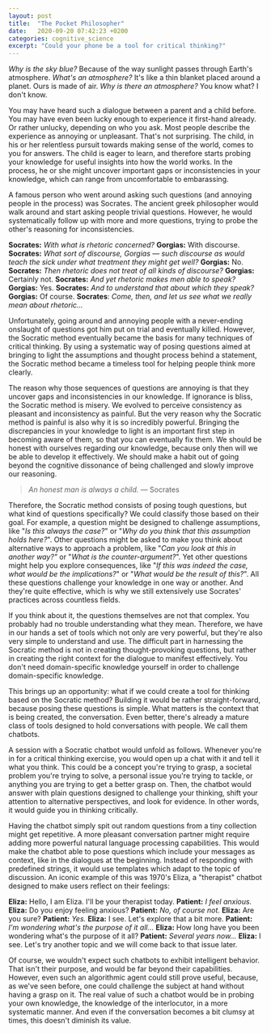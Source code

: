 ```yaml
---
layout: post
title:  "The Pocket Philosopher"
date:   2020-09-20 07:42:23 +0200
categories: cognitive_science
excerpt: "Could your phone be a tool for critical thinking?"
---
```

*Why is the sky blue?*
Because of the way sunlight passes through Earth's atmosphere.
*What's an atmosphere?*
It's like a thin blanket placed around a planet. Ours is made of air.
*Why is there an atmosphere?*
You know what? I don't know.

You may have heard such a dialogue between a parent and a child before. You may have even been lucky enough to experience it first-hand already. Or rather unlucky, depending on who you ask. Most people describe the experience as annoying or unpleasant. That's not surprising. The child, in his or her relentless pursuit towards making sense of the world, comes to you for answers. The child is eager to learn, and therefore starts probing your knowledge for useful insights into how the world works. In the process, he or she might uncover important gaps or inconsistencies in your knowledge, which can range from uncomfortable to embarassing.

A famous person who went around asking such questions (and annoying people in the process) was Socrates. The ancient greek philosopher would walk around and start asking people trivial questions. However, he would systematically follow up with more and more questions, trying to probe the other's reasoning for inconsistencies.

**Socrates:** *With what is rhetoric concerned?*
**Gorgias:** With discourse.
**Socrates:** *What sort of discourse, Gorgias — such discourse as would teach the sick under what treatment they might get well?*
**Gorgias:** No.
**Socrates:** *Then rhetoric does not treat of all kinds of discourse?*
**Gorgias:** Certainly not.
**Socrates:** *And yet rhetoric makes men able to speak?*
**Gorgias:** Yes.
**Socrates:** *And to understand that about which they speak?*
**Gorgias:** Of course.
**Socrates**: *Come, then, and let us see what we really mean about rhetoric...*

Unfortunately, going around and annoying people with a never-ending onslaught of questions got him put on trial and eventually killed. However, the Socratic method eventually became the basis for many techniques of critical thinking. By using a systematic way of posing questions aimed at bringing to light the assumptions and thought process behind a statement, the Socratic method became a timeless tool for helping people think more clearly.

The reason why those sequences of questions are annoying is that they uncover gaps and inconsistencies in our knowledge. If ignorance is bliss, the Socratic method is misery. We evolved to perceive consistency as pleasant and inconsistency as painful. But the very reason why the Socratic method is painful is also why it is so incredibly powerful. Bringing the discrepancies in your knowledge to light is an important first step in becoming aware of them, so that you can eventually fix them. We should be honest with ourselves regarding our knowledge, because only then will we be able to develop it effectively. We should make a habit out of going beyond the cognitive dissonance of being challenged and slowly improve our reasoning.

> *An honest man is always a child. —* Socrates

Therefore, the Socratic method consists of posing tough questions, but what kind of questions specifically? We could classify those based on their goal. For example, a question might be designed to challenge assumptions, like "*Is this always the case?*" or "*Why do you think that this assumption holds here?*". Other questions might be asked to make you think about alternative ways to approach a problem, like "*Can you look at this in another way?"* or "*What is the counter-argument?*". Yet other questions might help you explore consequences, like "*If this was indeed the case, what would be the implications?*" or "*What would be the result of this?*". All these questions challenge your knowledge in one way or another. And they're quite effective, which is why we still extensively use Socrates' practices across countless fields.

If you think about it, the questions themselves are not that complex. You probably had no trouble understanding what they mean. Therefore, we have in our hands a set of tools which not only are very powerful, but they're also very simple to understand and use. The difficult part in harnessing the Socratic method is not in creating thought-provoking questions, but rather in creating the right context for the dialogue to manifest effectively. You don't need domain-specific knowledge yourself in order to challenge domain-specific knowledge.

This brings up an opportunity: what if we could create a tool for thinking based on the Socratic method? Building it would be rather straight-forward, because posing these questions is simple. What matters is the context that is being created, the conversation. Even better, there's already a mature class of tools designed to hold conversations with people. We call them chatbots.

A session with a Socratic chatbot would unfold as follows. Whenever you're in for a critical thinking exercise, you would open up a chat with it and tell it what you think. This could be a concept you're trying to grasp, a societal problem you're trying to solve, a personal issue you're trying to tackle, or anything you are trying to get a better grasp on. Then, the chatbot would answer with plain questions designed to challenge your thinking, shift your attention to alternative perspectives, and look for evidence. In other words, it would guide you in thinking critically.

Having the chatbot simply spit out random questions from a tiny collection might get repetitive. A more pleasant conversation partner might require adding more powerful natural language processing capabilities. This would make the chatbot able to pose questions which include your messages as context, like in the dialogues at the beginning. Instead of responding with predefined strings, it would use templates which adapt to the topic of discussion. An iconic example of this was 1970's Eliza, a "therapist" chatbot designed to make users reflect on their feelings:

**Eliza:** Hello, I am Eliza. I'll be your therapist today.
**Patient:** *I feel anxious.*
**Eliza:** Do you enjoy feeling anxious?
**Patient:** *No, of course not.*
**Eliza:** Are you sure?
**Patient:** *Yes.*
**Eliza:** I see. Let's explore that a bit more.
**Patient:** *I'm wondering what's the purpose of it all...*
**Eliza:** How long have you been wondering what's the purpose of it all?
**Patient:** *Several years now...*
**Eliza:** I see. Let's try another topic and we will come back to that issue later.

Of course, we wouldn't expect such chatbots to exhibit intelligent behavior. That isn't their purpose, and would be far beyond their capabilities. However, even such an algorithmic agent could still prove useful, because, as we've seen before, one could challenge the subject at hand without having a grasp on it. The real value of such a chatbot would be in probing your own knowledge, the knowledge of the interlocutor, in a more systematic manner. And even if the conversation becomes a bit clumsy at times, this doesn't diminish its value.